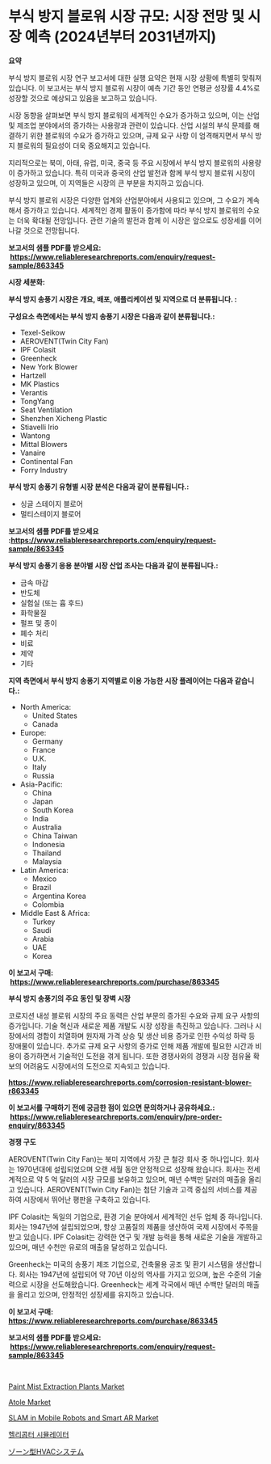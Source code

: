 <p><h1>부식 방지 블로워 시장 규모: 시장 전망 및 시장 예측 (2024년부터 2031년까지)</h1></p><p><strong>요약</strong></p>
<p><p>부식 방지 블로워 시장 연구 보고서에 대한 실행 요약은 현재 시장 상황에 특별히 맞춰져 있습니다. 이 보고서는 부식 방지 블로워 시장이 예측 기간 동안 연평균 성장률 4.4%로 성장할 것으로 예상되고 있음을 보고하고 있습니다. </p><p>시장 동향을 살펴보면 부식 방지 블로워의 세계적인 수요가 증가하고 있으며, 이는 산업 및 제조업 분야에서의 증가하는 사용량과 관련이 있습니다. 산업 시설의 부식 문제를 해결하기 위한 블로워의 수요가 증가하고 있으며, 규제 요구 사항 이 엄격해지면서 부식 방지 블로워의 필요성이 더욱 중요해지고 있습니다.</p><p>지리적으로는 북미, 아태, 유럽, 미국, 중국 등 주요 시장에서 부식 방지 블로워의 사용량이 증가하고 있습니다. 특히 미국과 중국의 산업 발전과 함께 부식 방지 블로워 시장이 성장하고 있으며, 이 지역들은 시장의 큰 부분을 차지하고 있습니다.</p><p>부식 방지 블로워 시장은 다양한 업계와 산업분야에서 사용되고 있으며, 그 수요가 계속해서 증가하고 있습니다. 세계적인 경제 활동이 증가함에 따라 부식 방지 블로워의 수요는 더욱 확대될 전망입니다. 관련 기술의 발전과 함께 이 시장은 앞으로도 성장세를 이어 나갈 것으로 전망됩니다.</p></p>
<p><strong>보고서의 샘플 PDF를 받으세요: &nbsp;<a href="https://www.reliableresearchreports.com/enquiry/request-sample/863345">https://www.reliableresearchreports.com/enquiry/request-sample/863345</a></strong></p>
<p><strong>시장 세분화:</strong></p>
<p><strong> 부식 방지 송풍기 시장은 개요, 배포, 애플리케이션 및 지역으로 더 분류됩니다. :</strong></p>
<p><strong>구성요소 측면에서는 부식 방지 송풍기 시장은 다음과 같이 분류됩니다.:</strong></p>
<p><ul><li>Texel-Seikow</li><li>AEROVENT(Twin City Fan)</li><li>IPF Colasit</li><li>Greenheck</li><li>New York Blower</li><li>Hartzell</li><li>MK Plastics</li><li>Verantis</li><li>TongYang</li><li>Seat Ventilation</li><li>Shenzhen Xicheng Plastic</li><li>Stiavelli Irio</li><li>Wantong</li><li>Mittal Blowers</li><li>Vanaire</li><li>Continental Fan</li><li>Forry Industry</li></ul></p>
<p><strong> 부식 방지 송풍기 유형별 시장 분석은 다음과 같이 분류됩니다.:</strong></p>
<p><ul><li>싱글 스테이지 블로어</li><li>멀티스테이지 블로어</li></ul></p>
<p><strong>보고서의 샘플 PDF를 받으세요 :<a href="https://www.reliableresearchreports.com/enquiry/request-sample/863345">https://www.reliableresearchreports.com/enquiry/request-sample/863345</a></strong></p>
<p><strong> 부식 방지 송풍기 응용 분야별 시장 산업 조사는 다음과 같이 분류됩니다.:</strong></p>
<p><ul><li>금속 마감</li><li>반도체</li><li>실험실 (또는 흄 후드)</li><li>화학물질</li><li>펄프 및 종이</li><li>폐수 처리</li><li>비료</li><li>제약</li><li>기타</li></ul></p>
<p><strong>지역 측면에서 부식 방지 송풍기 지역별로 이용 가능한 시장 플레이어는 다음과 같습니다.:</strong></p>
<p><ul>
    <li>
        North America:
        <ul>
            <li>United States</li>
            <li>Canada</li>
        </ul>
    </li>
    <li>
        Europe:
        <ul>
            <li>Germany</li>
            <li>France</li>
            <li>U.K.</li>
            <li>Italy</li>
            <li>Russia</li>
        </ul>
    </li>
    <li>
        Asia-Pacific:
        <ul>
            <li>China</li>
            <li>Japan</li>
            <li>South Korea</li>
            <li>India</li>
            <li>Australia</li>
            <li>China Taiwan</li>
            <li>Indonesia</li>
            <li>Thailand</li>
            <li>Malaysia</li>
        </ul>
    </li>
    <li>
        Latin America:
        <ul>
            <li>Mexico</li>
            <li>Brazil</li>
            <li>Argentina Korea</li>
            <li>Colombia</li>
        </ul>
    </li>
    <li>
        Middle East & Africa:
        <ul>
            <li>Turkey</li>
            <li>Saudi</li>
            <li>Arabia</li>
            <li>UAE</li>
            <li>Korea</li>
        </ul>
    </li>
    </ul></p>
<p><strong>이 보고서 구매: &nbsp;<a href="https://www.reliableresearchreports.com/purchase/863345">https://www.reliableresearchreports.com/purchase/863345</a></strong></p>
<p><strong>부식 방지 송풍기의 주요 동인 및 장벽 시장</strong></p>
<p><p>코로지션 내성 블로워 시장의 주요 동력은 산업 부문의 증가된 수요와 규제 요구 사항의 증가입니다. 기술 혁신과 새로운 제품 개발도 시장 성장을 촉진하고 있습니다. 그러나 시장에서의 경합이 치열하며 원자재 가격 상승 및 생산 비용 증가로 인한 수익성 하락 등 장애물이 있습니다. 추가로 규제 요구 사항의 증가로 인해 제품 개발에 필요한 시간과 비용이 증가하면서 기술적인 도전을 겪게 됩니다. 또한 경쟁사와의 경쟁과 시장 점유율 확보의 어려움도 시장에서의 도전으로 지속되고 있습니다.</p></p>
<p><strong><a href="https://www.reliableresearchreports.com/corrosion-resistant-blower-r863345">https://www.reliableresearchreports.com/corrosion-resistant-blower-r863345</a></strong></p>
<p><strong>이 보고서를 구매하기 전에 궁금한 점이 있으면 문의하거나 공유하세요.: &nbsp;<a href="https://www.reliableresearchreports.com/enquiry/pre-order-enquiry/863345">https://www.reliableresearchreports.com/enquiry/pre-order-enquiry/863345</a></strong></p>
<p><strong>경쟁 구도</strong></p>
<p><p>AEROVENT(Twin City Fan)는 북미 지역에서 가장 큰 철강 회사 중 하나입니다. 회사는 1970년대에 설립되었으며 오랜 세월 동안 안정적으로 성장해 왔습니다. 회사는 전세계적으로 약 5 억 달러의 시장 규모를 보유하고 있으며, 매년 수백만 달러의 매출을 올리고 있습니다. AEROVENT(Twin City Fan)는 첨단 기술과 고객 중심의 서비스를 제공하여 시장에서 뛰어난 평판을 구축하고 있습니다.</p><p>IPF Colasit는 독일의 기업으로, 환경 기술 분야에서 세계적인 선두 업체 중 하나입니다. 회사는 1947년에 설립되었으며, 항상 고품질의 제품을 생산하여 국제 시장에서 주목을 받고 있습니다. IPF Colasit는 강력한 연구 및 개발 능력을 통해 새로운 기술을 개발하고 있으며, 매년 수천만 유로의 매출을 달성하고 있습니다.</p><p>Greenheck는 미국의 송풍기 제조 기업으로, 건축물용 공조 및 환기 시스템을 생산합니다. 회사는 1947년에 설립되어 약 70년 이상의 역사를 가지고 있으며, 높은 수준의 기술력으로 시장을 선도해왔습니다. Greenheck는 세계 각국에서 매년 수백만 달러의 매출을 올리고 있으며, 안정적인 성장세를 유지하고 있습니다.</p></p>
<p><strong>이 보고서 구매: &nbsp; <a href="https://www.reliableresearchreports.com/purchase/863345">https://www.reliableresearchreports.com/purchase/863345</a></strong></p>
<p><strong>보고서의 샘플 PDF를 받으세요: &nbsp;<a href="https://www.reliableresearchreports.com/enquiry/request-sample/863345">https://www.reliableresearchreports.com/enquiry/request-sample/863345</a></strong><strong></strong></p>
<p>&nbsp;</p>
<p><p><a href="https://issuu.com/reportprime-2/docs/paint-mist-extraction-plants-market-size-2030.pptx">Paint Mist Extraction Plants Market</a></p><p><a href="https://github.com/marloy8/Market-Research-Report-List-3/blob/main/atole-market.md">Atole Market</a></p><p><a href="https://issuu.com/reportprime-2/docs/slam-in-mobile-robots-and-smart-ar-market-size-203">SLAM in Mobile Robots and Smart AR Market</a></p><p><a href="https://github.com/vskv4779xr1/Market-Research-Report-List-1/blob/main/908872617396.md">헬리콥터 시뮬레이터</a></p><p><a href="https://github.com/EmoryYundt1935/Market-Research-Report-List-1/blob/main/318136218685.md">ゾーン型HVACシステム</a></p></p>
